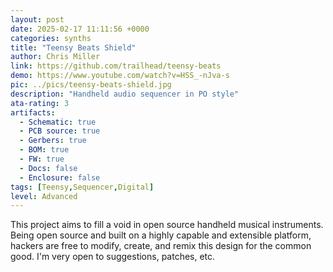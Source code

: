```yaml
---
layout: post
date: 2025-02-17 11:11:56 +0000
categories: synths
title: "Teensy Beats Shield"
author: Chris Miller
link: https://github.com/trailhead/teensy-beats
demo: https://www.youtube.com/watch?v=HSS_-nJva-s
pic: ../pics/teensy-beats-shield.jpg
description: "Handheld audio sequencer in PO style"
ata-rating: 3
artifacts:
  - Schematic: true
  - PCB source: true
  - Gerbers: true
  - BOM: true
  - FW: true
  - Docs: false
  - Enclosure: false
tags: [Teensy,Sequencer,Digital]
level: Advanced
---
```


This project aims to fill a void in open source handheld musical instruments. Being open source and built on a highly capable and extensible platform, hackers are free to modify, create, and remix this design for the common good. I'm very open to suggestions, patches, etc.